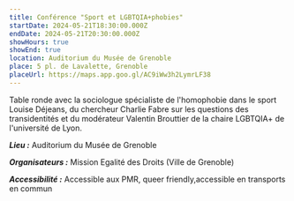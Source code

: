 ```yaml
---
title: Conférence "Sport et LGBTQIA+phobies"
startDate: 2024-05-21T18:30:00.000Z
endDate: 2024-05-21T20:30:00.000Z
showHours: true
showEnd: true
location: Auditorium du Musée de Grenoble
place: 5 pl. de Lavalette, Grenoble
placeUrl: https://maps.app.goo.gl/AC9iWw3h2LymrLF38
---
```




Table ronde avec la sociologue spécialiste de l'homophobie dans le sport Louise Déjeans, du chercheur Charlie Fabre sur les questions des transidentités et du modérateur Valentin Brouttier de la chaire LGBTQIA+ de l'université de Lyon.

***Lieu :*** Auditorium du Musée de Grenoble



***Organisateurs :*** Mission Egalité des Droits (Ville de Grenoble)

***Accessibilité :*** Accessible aux PMR, queer friendly,accessible en transports en commun

